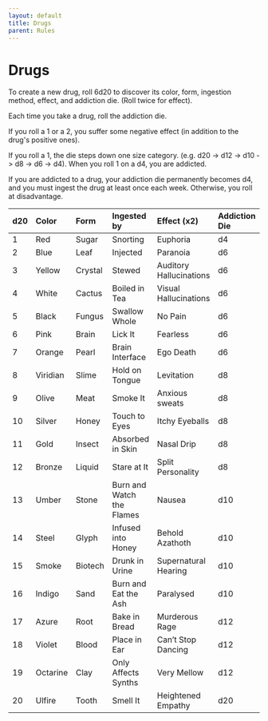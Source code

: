 ```yaml
---
layout: default
title: Drugs
parent: Rules
---
```


# Drugs

To create a new drug, roll 6d20 to discover its color, form, ingestion method, effect, and addiction die. (Roll twice for effect).

Each time you take a drug, roll the addiction die.

If you roll a 1 or a 2, you suffer some negative effect (in addition to the drug's positive ones).

If you roll a 1, the die steps down one size category. (e.g. d20 -> d12 -> d10 -> d8 -> d6 -> d4). When you roll 1 on a d4, you are addicted.

If you are addicted to a drug, your addiction die permanently becomes d4, and you must ingest the drug at least once each week. Otherwise, you roll at disadvantage.


| d20  | Color    | Form    | Ingested by               | Effect (x2)             | Addiction Die |
| :---- | :-------- | :------- | :------------------------- | :----------------------- | :------------- |
| 1    | Red      | Sugar   | Snorting                  | Euphoria                | d4            |
| 2    | Blue     | Leaf    | Injected                  | Paranoia                | d6            |
| 3    | Yellow   | Crystal | Stewed                    | Auditory Hallucinations | d6            |
| 4    | White    | Cactus  | Boiled in Tea             | Visual Hallucinations   | d6            |
| 5    | Black    | Fungus  | Swallow Whole             | No Pain                 | d6            |
| 6    | Pink     | Brain   | Lick It                   | Fearless                | d6            |
| 7    | Orange   | Pearl   | Brain Interface           | Ego Death               | d6            |
| 8    | Viridian | Slime   | Hold on Tongue            | Levitation              | d8            |
| 9    | Olive    | Meat    | Smoke It                  | Anxious sweats          | d8            |
| 10   | Silver   | Honey   | Touch to Eyes             | Itchy Eyeballs          | d8            |
| 11   | Gold     | Insect  | Absorbed in Skin          | Nasal Drip              | d8            |
| 12   | Bronze   | Liquid  | Stare at It               | Split Personality       | d8            |
| 13   | Umber    | Stone   | Burn and Watch the Flames | Nausea                  | d10           |
| 14   | Steel    | Glyph   | Infused into Honey        | Behold Azathoth         | d10           |
| 15   | Smoke    | Biotech | Drunk in Urine            | Supernatural Hearing    | d10           |
| 16   | Indigo   | Sand    | Burn and Eat the Ash      | Paralysed               | d10           |
| 17   | Azure    | Root    | Bake in Bread             | Murderous Rage          | d12           |
| 18   | Violet   | Blood   | Place in Ear              | Can’t Stop Dancing      | d12           |
| 19   | Octarine | Clay    | Only Affects Synths       | Very Mellow             | d12           |
| 20   | Ulfire   | Tooth   | Smell It                  | Heightened Empathy      | d20           |
